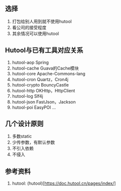 ## 选择
1. 打包给别人用到就不使用hutool
2. 看公司的接受程度
3. 其余情况可以使用hutool

## Hutool与已有工具对应关系
1. hutool-aop Spring
2. hutool-cache Guava的Cache模块
3. hutool-core Apache-Commons-lang
4. hutool-cron Quartz，Cron4j
5. hutool-crypto BouncyCastle
6. hutool-http OKHttp，HttpClient
7. hutool-log Slf4j
8. hutool-json FastJson，Jackson
9. hutool-poi EasyPOI
   ...

## 几个设计原则
1. 多数static
2. 少传参数，有默认参数
3. 不引入依赖
4. 不侵入

## 参考资料
1. hutool: (hutool)[https://doc.hutool.cn/pages/index/]